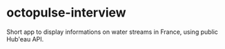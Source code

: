 # octopulse-interview
Short app to display informations on water streams in France, using public Hub'eau API.
